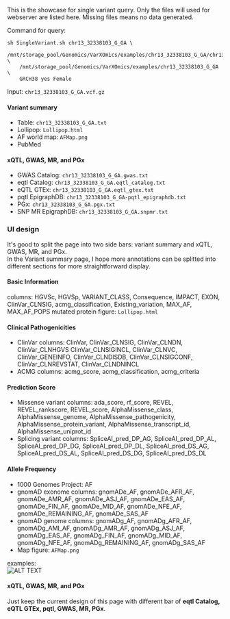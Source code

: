 This is the showcase for single variant query. Only the files will used for webserver are listed here. Missing files means no data generated.

Command for query: 
```
sh SingleVariant.sh chr13_32338103_G_GA \
	/mnt/storage_pool/Genomics/VarXOmics/examples/chr13_32338103_G_GA/chr13_32338103_G_GA.vcf.gz \
	/mnt/storage_pool/Genomics/VarXOmics/examples/chr13_32338103_G_GA \
	GRCH38 yes Female
```

Input: `chr13_32338103_G_GA.vcf.gz`

#### Variant summary
  - Table: `chr13_32338103_G_GA.txt`
  - Lollipop: `Lollipop.html`
  - AF world map: `AFMap.png`
  - PubMed

#### xQTL, GWAS, MR, and PGx
  - GWAS Catalog: `chr13_32338103_G_GA.gwas.txt`
  - eqtl Catalog: `chr13_32338103_G_GA.eqtl_catalog.txt`
  - eQTL GTEx: `chr13_32338103_G_GA.eqtl_gtex.txt`
  - pqtl EpigraphDB: `chr13_32338103_G_GA-pqtl_epigraphdb.txt`
  - PGx: `chr13_32338103_G_GA.pgx.txt`
  - SNP MR EpigraphDB: `chr13_32338103_G_GA.snpmr.txt`


### UI design
It's good to split the page into two side bars: variant summary and xQTL, GWAS, MR, and PGx. \
In the Variant summary page, I hope more annotations can be splitted into different sections for more straightforward display. 

#### Basic Information
columns: HGVSc, HGVSp, VARIANT_CLASS, Consequence, IMPACT, EXON, ClinVar_CLNSIG, acmg_classification, Existing_variation, MAX_AF, MAX_AF_POPS
mutated protein figure: `Lollipop.html`

#### Clinical Pathogenicities
 - ClinVar columns: ClinVar, ClinVar_CLNSIG, ClinVar_CLNDN,  ClinVar_CLNHGVS ClinVar_CLNSIGINCL, ClinVar_CLNVC,  ClinVar_GENEINFO, ClinVar_CLNDISDB, ClinVar_CLNSIGCONF, ClinVar_CLNREVSTAT, ClinVar_CLNDNINCL
 - ACMG columns: acmg_score, acmg_classification, acmg_criteria

#### Prediction Score
 - Missense variant columns: ada_score, rf_score, REVEL, REVEL_rankscore, REVEL_score, AlphaMissense_class,  AlphaMissense_genome,  AlphaMissense_pathogenicity, AlphaMissense_protein_variant, AlphaMissense_transcript_id, AlphaMissense_uniprot_id
 - Splicing variant columns: SpliceAI_pred_DP_AG, SpliceAI_pred_DP_AL, SpliceAI_pred_DP_DG, SpliceAI_pred_DP_DL, SpliceAI_pred_DS_AG, SpliceAI_pred_DS_AL, SpliceAI_pred_DS_DG, SpliceAI_pred_DS_DL

#### Allele Frequency
 - 1000 Genomes Project: AF
 - gnomAD exonome columns: gnomADe_AF, gnomADe_AFR_AF, gnomADe_AMR_AF, gnomADe_ASJ_AF, gnomADe_EAS_AF, gnomADe_FIN_AF, gnomADe_MID_AF, gnomADe_NFE_AF, gnomADe_REMAINING_AF, gnomADe_SAS_AF
 - gnomAD genome columns: gnomADg_AF, gnomADg_AFR_AF, gnomADg_AMI_AF, gnomADg_AMR_AF, gnomADg_ASJ_AF, gnomADg_EAS_AF, gnomADg_FIN_AF, gnomADg_MID_AF, gnomADg_NFE_AF, gnomADg_REMAINING_AF, gnomADg_SAS_AF
 - Map figure: `AFMap.png`

examples: \
![ALT TEXT](https://github.com/XinmengLiao/APMI-VarXOmics/blob/main/images/SingleVariant-VariantSummary.png)

#### xQTL, GWAS, MR, and PGx
Just keep the current design of this page with different bar of **eqtl Catalog, eQTL GTEx, pqtl, GWAS, MR, PGx**.
